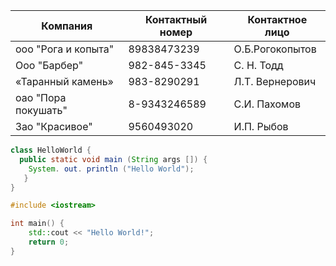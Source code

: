 
| Компания | Контактный номер | Контактное лицо |
| --- | --- | --- |
| ооо "Рога и копыта" | 89838473239 | О.Б.Рогокопытов  |
| Ооо "Барбер" | 982-845-3345 | С. Н. Тодд |
| «Таранный камень» | 983-8290291 | Л.Т. Вернерович |
| оао "Пора покушать" | 8-9343246589 | С.И. Пахомов |
| Зао "Красивое" | 9560493020 | И.П. Рыбов |

```java
class HelloWorld {
  public static void main (String args []) {
    System. out. println ("Hello World");
   } 
}
```

```c++
#include <iostream>

int main() {
    std::cout << "Hello World!";
    return 0;
}
```
